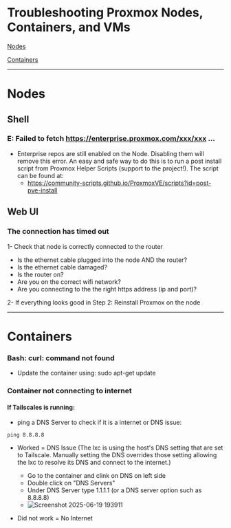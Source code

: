 # Troubleshooting Proxmox Nodes, Containers, and VMs
[Nodes](#Nodes)

[Containers](#Containers)

---

# Nodes
## Shell
### E: Failed to fetch https://enterprise.proxmox.com/xxx/xxx ...
- Enterprise repos are still enabled on the Node. Disabling them will remove this error. An easy and safe way to do this is to run a post install script from Proxmox Helper Scripts (support to the project!). The script can be found at:
    - https://community-scripts.github.io/ProxmoxVE/scripts?id=post-pve-install

## Web UI
### The connection has timed out
1- Check that node is correctly connected to the router
  - Is the ethernet cable plugged into the node AND the router?
  - Is the ethernet cable damaged?
  - Is the router on?
  - Are you on the correct wifi network?
  - Are you connecting to the the right https address (ip and port)?

2- If everything looks good in Step 2: Reinstall Proxmox on the node

---

# Containers
### Bash: curl: command not found
- Update the container using: sudo apt-get update

### Container not connecting to internet
#### If Tailscales is running:
- ping a DNS Server to check if it is a internet or DNS issue:

```
ping 8.8.8.8
```

- Worked = DNS Issue (The lxc is using the host's DNS setting that are set to Tailscale. Manually setting the DNS overrides those setting allowing the lxc to resolve its DNS and connect to the internet.)
    - Go to the container and clink on DNS on left side
    - Double click on "DNS Servers"
    - Under DNS Server type 1.1.1.1 (or a DNS server option such as 8.8.8.8)
    - ![Screenshot 2025-06-19 193911](https://github.com/user-attachments/assets/d24f78d6-2bfd-43d0-8991-82106f7e5654)

- Did not work = No Internet
